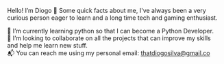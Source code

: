 Hello! I’m Diogo 👋 Some quick facts about me, I've always been a very curious person eager to learn and a long time tech and gaming enthusiast.  
  
🌱 I’m currently learning python so that I can become a Python Developer.  
🤝 I’m looking to collaborate on all the projects that can improve my skills and help me learn new stuff.  
📬 You can reach me using my personal email: thatdiogosilva@gmail.co


<!---dio97

